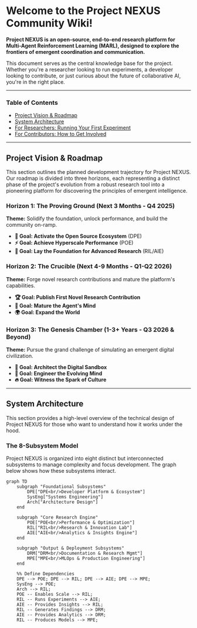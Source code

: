 # Welcome to the Project NEXUS Community Wiki!

**Project NEXUS is an open-source, end-to-end research platform for Multi-Agent Reinforcement Learning (MARL), designed to explore the frontiers of emergent coordination and communication.**

This document serves as the central knowledge base for the project. Whether you're a researcher looking to run experiments, a developer looking to contribute, or just curious about the future of collaborative AI, you're in the right place.

---

### Table of Contents

* [Project Vision & Roadmap](#project-vision--roadmap)
* [System Architecture](#system-architecture)
* [For Researchers: Running Your First Experiment](#for-researchers-running-your-first-experiment)
* [For Contributors: How to Get Involved](#for-contributors-how-to-get-involved)

---

## Project Vision & Roadmap

This section outlines the planned development trajectory for Project NEXUS. Our roadmap is divided into three horizons, each representing a distinct phase of the project's evolution from a robust research tool into a pioneering platform for discovering the principles of emergent intelligence.

### Horizon 1: The Proving Ground (Next 3 Months - Q4 2025)
**Theme:** Solidify the foundation, unlock performance, and build the community on-ramp.
* **🌱 Goal: Activate the Open Source Ecosystem** (DPE)
* **⚡ Goal: Achieve Hyperscale Performance** (POE)
* **🔬 Goal: Lay the Foundation for Advanced Research** (RIL/AIE)

### Horizon 2: The Crucible (Next 4-9 Months - Q1-Q2 2026)
**Theme:** Forge novel research contributions and mature the platform's capabilities.
* **🏆 Goal: Publish First Novel Research Contribution**
* **🧠 Goal: Mature the Agent's Mind**
* **🌍 Goal: Expand the World**

### Horizon 3: The Genesis Chamber (1-3+ Years - Q3 2026 & Beyond)
**Theme:** Pursue the grand challenge of simulating an emergent digital civilization.
* **🌌 Goal: Architect the Digital Sandbox**
* **🧬 Goal: Engineer the Evolving Mind**
* **🔥 Goal: Witness the Spark of Culture**

---

## System Architecture

This section provides a high-level overview of the technical design of Project NEXUS for those who want to understand how it works under the hood.

### The 8-Subsystem Model

Project NEXUS is organized into eight distinct but interconnected subsystems to manage complexity and focus development. The graph below shows how these subsystems interact.

```mermaid
graph TD
    subgraph "Foundational Subsystems"
        DPE["DPE<br/>Developer Platform & Ecosystem"]
        SysEng["Systems Engineering"]
        Arch["Architecture Design"]
    end

    subgraph "Core Research Engine"
        POE["POE<br/>Performance & Optimization"]
        RIL["RIL<br/>Research & Innovation Lab"]
        AIE["AIE<br/>Analytics & Insights Engine"]
    end

    subgraph "Output & Deployment Subsystems"
        DRM["DRM<br/>Documentation & Research Mgmt"]
        MPE["MPE<br/>MLOps & Production Engineering"]
    end

    %% Define Dependencies
    DPE --> POE; DPE --> RIL; DPE --> AIE; DPE --> MPE;
    SysEng --> POE;
    Arch --> RIL;
    POE -- Enables Scale --> RIL;
    RIL -- Runs Experiments --> AIE;
    AIE -- Provides Insights --> RIL;
    RIL -- Generates Findings --> DRM;
    AIE -- Provides Analytics --> DRM;
    RIL -- Produces Models --> MPE;